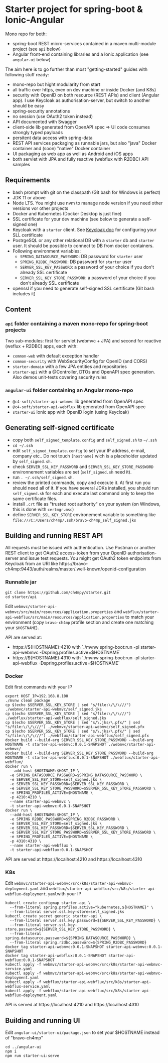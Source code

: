 # Starter project for spring-boot & Ionic-Angular
Mono repo for both:
- spring-boot REST micro-services contained in a maven multi-module project (see `api` below)
- Angular front-end containing libraries and a Ionic application (see `angular-ui` below)

The aim here is to go further than most "getting-started" guides with following stuff ready:
- mono-repo but hight modularity from start
- all traffic over https, even on dev machine or inside Docker (and K8s)
- security with OpenID on both resource (REST APIs) and client (Angular app). I use Keycloak as authorisation-server, but switch to another should be easy
- spring-security annotations
- no session (use OAuth2 token instead)
- API documented with Swagger
- client-side lib generated from OpenAPI spec => UI code consumes strongly typed payloads
- persitent data access with spring-data
- REST API services packaging as runnable jars, but also "java" Docker container and (soon) "native" Docker container
- UI packaging as web app as well as Android and iOS apps
- both servlet with JPA and fully reactive (webflux with R2DBC) API samples

## Requirements
- bash prompt with git on the classpath (Git bash for Windows is perfect)
- JDK 11 or above
- Node LTS. You might use nvm to manage node version if you need other versions vor other projects
- Docker and Kubernetes (Docker Desktop is just fine)
- SSL certificate for your dev machine (see below to generate a self-signed one)
- Keycloak with a `starter` client. See [Keycloak doc](https://www.keycloak.org/docs/latest/server_installation/#_setting_up_ssl) for configuring your SLL certificate
- PostrgeSQL or any other relational DB with a `starter` db and `starter` user. It should be possible to connect to DB from docker containers.
- Following environment variables:
  - `SPRING_DATASOURCE_PASSWORD`: DB password for `starter` user
  - `SPRING_R2DBC_PASSWORD`: DB password for `starter` user
  - `SERVER_SSL_KEY_PASSWORD`: a password of your choice if you don't already SSL certificate
  - `SERVER_SSL_KEY_STORE_PASSWORD`: a password of your choice if you don't already SSL certificate
- openssl if you need to generate self-signed SSL certificate (Git bash includes it)

## Content

### `api` folder containing a maven mono-repo for spring-boot projects
Two sub-modules: first for servlet (webmvc + JPA) and second for reactive (weflux + R2DBC) apps, each with:
- `common-web` with default exception handler
- `common-security` with WebSecurityConfig for OpenID (and CORS)
- `starter-domain` with a few JPA entities and repositories
- `starter-api` with a @Controller, DTOs and OpenAPI spec generation. Also demos unit-tests covering security rules


### `angular-ui` folder containing an Angular mono-repo
- `@c4-soft/starter-api-webmvc` lib generated from OpenAPI spec
- `@c4-soft/starter-api-webflux` lib generated from OpenAPI spec
- `starter-ui` Ionic app with OpenID login (using Keycloak)

## Generating self-signed certificate
- copy both `self_signed_template.config` and `self_signed.sh` to `~/.ssh`
- `cd ~/.ssh`
- edit `self_signed_template.config` to set your IP address, e-mail, company etc.. Do not touch `[hostname]` wich is a placeholder updated by `self_signed.sh`.
- check `SERVER_SSL_KEY_PASSWORD` and `SERVER_SSL_KEY_STORE_PASSWORD` environnement variables are set (`self_signed.sh` need it).
- run `. ~/.ssh/self_signed.sh`.
- review the printed commands, copy and execute it. At first run you should need all of it.
If you have several JDKs installed, you should run `self_signed.sh` for each and execute last command only to keep the same certificate files.
- install `.crt` file as "trusted root authority" on your system (on Windows, this is done with `certmgr.msc`)
- define `SERVER_SSL_KEY_STORE` environement variable to something like `file:///C:/Users/ch4mp/.ssh/bravo-ch4mp_self_signed.jks`

## Building and running REST API
All requests must be issued with authentication.
Use Postman or another REST client to get OAuth2 access-token from your OpenID authorisation-server and issue test requests.
You might get OAuth2 token endpoints from Keycloak from an URI like https://bravo-ch4mp:9443/auth/realms/master/.well-known/openid-configuration

### Runnable jar
```
git clone https://github.com/ch4mpy/starter.git
cd starter/api
```
Edit `webmvc/starter-api-webmvc/src/main/resources/application.properties` and `webflux/starter-api-webflux/src/main/resources/application.properties` to match your environment (copy `bravo-ch4mp` profile section and create one matching your `$HOSTNAME`).

API are served at:
- https://${HOSTNAME}:4210 with `./mvnw spring-boot:run -pl starter-api-webmvc -Dspring.profiles.active=$HOSTNAME`
- https://${HOSTNAME}:4310 with `./mvnw spring-boot:run -pl starter-api-webflux -Dspring.profiles.active=$HOSTNAME`


### Docker
Edit first commands with your IP
```
export HOST_IP=192.168.8.100
./mvnw clean package
cp $(echo $SERVER_SSL_KEY_STORE | sed "s/file:\/\/\///") ./webmvc/starter-api-webmvc/self_signed.jks
cp $(echo $SERVER_SSL_KEY_STORE | sed "s/file:\/\/\///") ./webflux/starter-api-webflux/self_signed.jks
cp $(echo $SERVER_SSL_KEY_STORE | sed "s/\.jks/\.pfx/" | sed "s/file:\/\/\///") ./webmvc/starter-api-webmvc/self_signed.pfx
cp $(echo $SERVER_SSL_KEY_STORE | sed "s/\.jks/\.pfx/" | sed "s/file:\/\/\///") ./webflux/starter-api-webflux/self_signed.pfx
docker build --build-arg SERVER_SSL_KEY_STORE_PASSWORD --build-arg HOSTNAME -t starter-api-webmvc:0.0.1-SNAPSHOT ./webmvc/starter-api-webmvc/
docker build --build-arg SERVER_SSL_KEY_STORE_PASSWORD --build-arg HOSTNAME -t starter-api-webflux:0.0.1-SNAPSHOT ./webflux/starter-api-webflux/
docker run \
  --add-host $HOSTNAME:$HOST_IP \
  -e SPRING_DATASOURCE_PASSWORD=$SPRING_DATASOURCE_PASSWORD \
  -e SERVER_SSL_KEY_STORE=self_signed.jks \
  -e SERVER_SSL_KEY_PASSWORD=$SERVER_SSL_KEY_PASSWORD \
  -e SERVER_SSL_KEY_STORE_PASSWORD=$SERVER_SSL_KEY_STORE_PASSWORD \
  -e SPRING_PROFILES_ACTIVE=$HOSTNAME \
  -p 4210:4210 \
  --name starter-api-webmvc \
  -t starter-api-webmvc:0.0.1-SNAPSHOT
docker run \
  --add-host $HOSTNAME:$HOST_IP \
  -e SPRING_R2DBC_PASSWORD=$SPRING_R2DBC_PASSWORD \
  -e SERVER_SSL_KEY_STORE=self_signed.jks \
  -e SERVER_SSL_KEY_PASSWORD=$SERVER_SSL_KEY_PASSWORD \
  -e SERVER_SSL_KEY_STORE_PASSWORD=$SERVER_SSL_KEY_STORE_PASSWORD \
  -e SPRING_PROFILES_ACTIVE=$HOSTNAME \
  -p 4310:4310 \
  --name starter-api-webflux \
  -t starter-api-webflux:0.0.1-SNAPSHOT
```
API are served at https://localhost:4210 and https://localhost:4310

### K8s
Edit `webmvc/starter-api-webmvc/src/k8s/starter-api-webmvc-deployment.yaml` and `webflux/starter-api-webflux/src/k8s/starter-api-webflux-deployment.yaml`with your IP
```
kubectl create configmap starter-api \
  --from-literal spring.profiles.active="kubernetes,${HOSTNAME}" \
  --from-literal server.ssl.key-store=self_signed.jks
kubectl create secret generic starter-api \
  --from-literal server.ssl.key.password=${SERVER_SSL_KEY_PASSWORD} \
  --from-literal server.ssl.key-store.password=${SERVER_SSL_KEY_STORE_PASSWORD} \
  --from-literal spring.datasource.password=${SPRING_DATASOURCE_PASSWORD} \
  --from-literal spring.r2dbc.password=${SPRING_R2DBC_PASSWORD}
docker tag starter-api-webmvc:0.0.1-SNAPSHOT starter-api-webmvc:0.0.1-SNAPSHOT
docker tag starter-api-webflux:0.0.1-SNAPSHOT starter-api-webflux:0.0.1-SNAPSHOT
kubectl apply -f webmvc/starter-api-webmvc/src/k8s/starter-api-webmvc-service.yaml
kubectl apply -f webmvc/starter-api-webmvc/src/k8s/starter-api-webmvc-deployment.yaml
kubectl apply -f webflux/starter-api-webflux/src/k8s/starter-api-webflux-service.yaml
kubectl apply -f webflux/starter-api-webflux/src/k8s/starter-api-webflux-deployment.yaml
```
API is served at https://localhost:4210 and https://localhost:4310

## Building and running UI
Edit `angular-ui/starter-ui/package.json` to set your $HOSTNAME instead of "bravo-ch4mp"
```
cd ../angular-ui
npm i
npm run starter-ui:serve
```